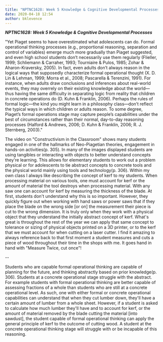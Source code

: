 ```yaml
---
title: "NPTNC1628: Week 5 Knowledge & Cognitive Developmental Processes"
date: 2020-04-18 12:54
author: bklevence
---
```


***NPTNC1628: Week 5 Knowledge & Cognitive Developmental Processes***

"Yet Piaget seems to have overestimated what adolescents can do. Formal operational thinking processes (e.g., proportional reasoning, separation and control of variables) emerge much more gradually than Piaget suggested, and even high school students don’t necessarily use them regularly (Flieller, 1999; Schliemann & Carraher, 1993; Tourniaire & Pulos, 1985; Zohar & Aharon-Kraversky, 2005). In fact, even adults don’t always reason in the logical ways that supposedly characterize formal operational thought (X. D. Lin & Lehman, 1999; Morra et al., 2008; Pascarella & Terenzini, 1991). For instance, when adults draw conclusions and inferences about real-world events, they may overrely on their existing knowledge about the world—thus having the same difficulty in separating logic from reality that children in concrete operations do (D. Kuhn & Franklin, 2006). Perhaps the rules of formal logic—the kind you might learn in a philosophy class—don’t reflect the typical ways in which children or adults reason. To some degree, Piaget’s formal operations stage may capture people’s capabilities under the best of circumstances rather than their normal, day-to-day reasoning processes (Halford & Andrews, 2006; D. Kuhn & Franklin, 2006; R. J. Sternberg, 2003)."

The video on "Constructivism in the Classroom" shows many students engaged in one of the hallmarks of Neo-Piagetian theories, engagement in hands-on activities(p. 305). In many of the images displayed students are using tangibles or interacting with objects to better understand concepts they're learning. This allows for elementary students to work out a problem physical or for adolescents to tie abstract concepts to concrete tools and the physical world mainly using tools and technology(p. 306).
Within my own class I always like describing the concept of kerf to my students. When processing material on various tools, one must account for kerf or the amount of material the tool destroys when processing material. With any saw one can account for kerf by measuring the thickness of the blade. At first, students don't understand why this is so important. However, they quickly figure out when working with hand saws or power saws that if they place the blade on the wrong side [or on] the measurement their piece is cut to the wrong dimension. It is truly only when they work with a physical object that they understand the initially abstract concept of kerf. What's great is throughout the rest of the year we can apply that same concept to tolerance or sizing of physical objects printed on a 3D printer, or to the kerf that we must account for when cutting on a laser cutter. I find it amazing to always reference back to that first moment a student measures and cuts a piece of wood throughout their time in the shops with me. It goes hand in hand with "Measure Twice, cut once"!

--

Students who are capable formal operational thinking are capable of planning for the future, and thinking abstractly based on prior knowledge(p. 306). Students at a concrete operational stage struggle with the abstract. For example students with formal operational thinking are better capable of assessing fractions of a whole than students who are still at a concrete operational level. As such, one with either formal or concrete operational capabilities can understand that when they cut lumber down, they'll have a certain amount of lumber from a whole sheet. However, if a student is asked to calculate how much lumber they'll have and to account for kerf, or the amount of material removed by the blade cutting the material [into sawdust], the student capable of formal operational thinking can apply the general principle of kerf to the outcome of cutting wood. A student at the concrete operational thinking stage will struggle with or be incapable of this reasoning.
